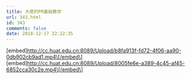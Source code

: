 ```yaml
---
title: 大佬的PR基础教学
url: 343.html
id: 343
comments: false
date: 2018-12-17 22:22:35
---
```


\[embed\]http://cc.huat.edu.cn:8089/Upload/b8fa913f-fd72-4f06-aa90-0db902cb9ad1.mp4\[/embed\] \[embed\]http://cc.huat.edu.cn:8089/Upload/8005fe6e-a389-4c45-af45-6852cca30c2e.mp4\[/embed\]